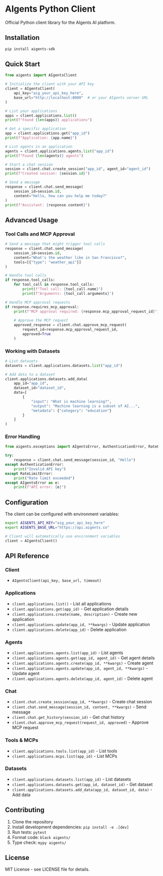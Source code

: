 # AIgents Python Client

Official Python client library for the AIgents AI platform.

## Installation

```bash
pip install aigents-sdk
```

## Quick Start

```python
from aigents import AIgentsClient

# Initialize the client with your API key
client = AIgentsClient(
    api_key="aig_your_api_key_here",
    base_url="http://localhost:8000"  # or your AIgents server URL
)

# List your applications
apps = client.applications.list()
print(f"Found {len(apps)} applications")

# Get a specific application
app = client.applications.get("app_id")
print(f"Application: {app.name}")

# List agents in an application
agents = client.applications.agents.list("app_id")
print(f"Found {len(agents)} agents")

# Start a chat session
session = client.chat.create_session("app_id", agent_id="agent_id")
print(f"Created session: {session.id}")

# Send a message
response = client.chat.send_message(
    session_id=session.id,
    content="Hello, how can you help me today?"
)
print(f"Assistant: {response.content}")
```

## Advanced Usage

### Tool Calls and MCP Approval

```python
# Send a message that might trigger tool calls
response = client.chat.send_message(
    session_id=session.id,
    content="What's the weather like in San Francisco?",
    tools=[{"type": "weather_api"}]
)

# Handle tool calls
if response.tool_calls:
    for tool_call in response.tool_calls:
        print(f"Tool call: {tool_call.name}")
        print(f"Arguments: {tool_call.arguments}")

# Handle MCP approval requests
if response.requires_mcp_approval:
    print(f"MCP approval required: {response.mcp_approval_request_id}")
    
    # Approve the MCP request
    approved_response = client.chat.approve_mcp_request(
        request_id=response.mcp_approval_request_id,
        approved=True
    )
```

### Working with Datasets

```python
# List datasets
datasets = client.applications.datasets.list("app_id")

# Add data to a dataset
client.applications.datasets.add_data(
    app_id="app_id",
    dataset_id="dataset_id",
    data=[
        {
            "input": "What is machine learning?",
            "output": "Machine learning is a subset of AI...",
            "metadata": {"category": "education"}
        }
    ]
)
```

### Error Handling

```python
from aigents.exceptions import AIgentsError, AuthenticationError, RateLimitError

try:
    response = client.chat.send_message(session_id, "Hello")
except AuthenticationError:
    print("Invalid API key")
except RateLimitError:
    print("Rate limit exceeded")
except AIgentsError as e:
    print(f"API error: {e}")
```

## Configuration

The client can be configured with environment variables:

```bash
export AIGENTS_API_KEY="aig_your_api_key_here"
export AIGENTS_BASE_URL="https://api.aigents.co"
```

```python
# Client will automatically use environment variables
client = AIgentsClient()
```

## API Reference

### Client

- `AIgentsClient(api_key, base_url, timeout)`

### Applications

- `client.applications.list()` - List all applications
- `client.applications.get(app_id)` - Get application details
- `client.applications.create(name, description)` - Create new application
- `client.applications.update(app_id, **kwargs)` - Update application
- `client.applications.delete(app_id)` - Delete application

### Agents

- `client.applications.agents.list(app_id)` - List agents
- `client.applications.agents.get(app_id, agent_id)` - Get agent details
- `client.applications.agents.create(app_id, **kwargs)` - Create agent
- `client.applications.agents.update(app_id, agent_id, **kwargs)` - Update agent
- `client.applications.agents.delete(app_id, agent_id)` - Delete agent

### Chat

- `client.chat.create_session(app_id, **kwargs)` - Create chat session
- `client.chat.send_message(session_id, content, **kwargs)` - Send message
- `client.chat.get_history(session_id)` - Get chat history
- `client.chat.approve_mcp_request(request_id, approved)` - Approve MCP request

### Tools & MCPs

- `client.applications.tools.list(app_id)` - List tools
- `client.applications.mcps.list(app_id)` - List MCPs

### Datasets

- `client.applications.datasets.list(app_id)` - List datasets
- `client.applications.datasets.get(app_id, dataset_id)` - Get dataset
- `client.applications.datasets.add_data(app_id, dataset_id, data)` - Add data

## Contributing

1. Clone the repository
2. Install development dependencies: `pip install -e .[dev]`
3. Run tests: `pytest`
4. Format code: `black aigents/`
5. Type check: `mypy aigents/`

## License

MIT License - see LICENSE file for details.